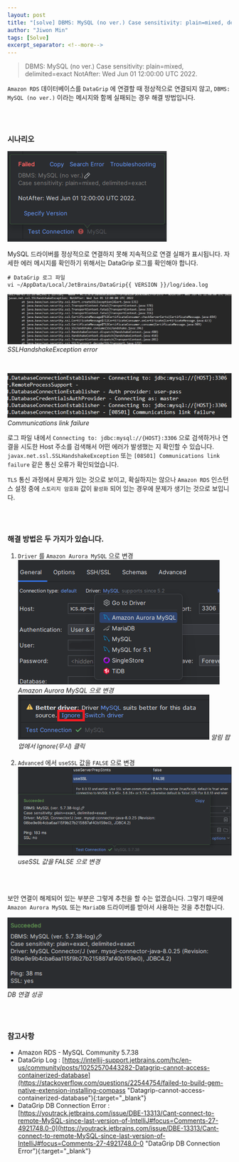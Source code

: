 ```yaml
---
layout: post
title: "[solve] DBMS: MySQL (no ver.) Case sensitivity: plain=mixed, delimited=exact"
author: "Jiwon Min"
tags: [Solve]
excerpt_separator: <!--more-->
---
```


> DBMS: MySQL (no ver.)
Case sensitivity: plain=mixed, delimited=exact
NotAfter: Wed Jun 01 12:00:00 UTC 2022.

`Amazon RDS` 데이터베이스를 `DataGrip` 에 연결할 때 정상적으로 연결되지 않고, `DBMS: MySQL (no ver.)` 이라는 메시지와 함께 실패되는 경우 해결 방법입니다.<!--more-->

<br />
<br />

### 시나리오

![Problem](../assets/img/solve/datagrip-mysql-error/1-1.%20%5BProblem%5D%20DBMS%20MySQL%20(no%20ver.)%20Case%20sensitivity%20plain=mixed,%20delimited=exact.png "DBMS MySQL (no ver.) Case sensitivity plain=mixed, delimited=exact")

MySQL 드라이버를 정상적으로 연결하지 못해 지속적으로 연결 실패가 표시됩니다.
자세한 에러 메시지를 확인하기 위해서는 DataGrip 로그를 확인해야 합니다.
```shell
# DataGrip 로그 파일
vi ~/AppData/Local/JetBrains/DataGrip{{ VERSION }}/log/idea.log
```

![Problem](../assets/img/solve/datagrip-mysql-error/1-2.%20%5BProblem%5D%20SSLHandshakeException%20error.png "SSLHandshakeException error")
_SSLHandshakeException error_

<br />

![Problem](../assets/img/solve/datagrip-mysql-error/1-3.%20%5BProblem%5D%20Communications%20link%20failure.png "Communications link failure")
_Communications link failure_

로그 파일 내에서 `Connecting to: jdbc:mysql://{HOST}:3306` 으로 검색하거나 연결을 시도한 Host 주소를 검색해서 어떤 에러가 발생했는 지 확인할 수 있습니다.
`javax.net.ssl.SSLHandshakeException` 또는 `[08S01] Communications link failure` 같은 통신 오류가 확인되었습니다. 

`TLS` 통신 과정에서 문제가 있는 것으로 보이고, 확실하지는 않으나 `Amazon RDS` 인스턴스 설정 중에 `스토리지 암호화` 값이 `활성화` 되어 있는 경우에 문제가 생기는 것으로 보입니다.

<br />
<br />

### 해결 방법은 두 가지가 있습니다.

1. `Driver` 를 `Amazon Aurora MySQL` 으로 변경
   ![Solve 1](../assets/img/solve/datagrip-mysql-error/2-1.%20%5BSolve%201%5D%20Change%20driver%20to%20Amazon%20Aurora%20MySQL.png "Change driver to Amazon Aurora MySQL")
   _Amazon Aurora MySQL 으로 변경_
   <br />
   ![Solve 1](../assets/img/solve/datagrip-mysql-error/2-2.%20%5BSolve%201%5D%20Better%20driver%20Ignore.png "Better driver Ignore")
   _알림 팝업에서 Ignore(무시) 클릭_
   <br />
   <br />
2. `Advanced` 에서 `useSSL` 값을 `FALSE` 으로 변경
   ![Solve 2](../assets/img/solve/datagrip-mysql-error/3.%20%5BSolve%202%5D%20useSSL%20FALSE.png "useSSL FALSE")
   _useSSL 값을 FALSE 으로 변경_

<br />
<br />

보안 연결이 해제되어 있는 부분은 그렇게 추천을 할 수는 없겠습니다. 그렇기 때문에 `Amazon Aurora MySQL` 또는 `MariaDB` 드라이버를 받아서 사용하는 것을 추천합니다. 

![Complete](../assets/img/solve/datagrip-mysql-error/4.%20%5BComplete%5D%20DBMS%20connection.png "DBMS connection")
_DB 연결 성공_

<br />
<br />

### 참고사항

- Amazon RDS - MySQL Community 5.7.38
- DataGrip Log : [https://intellij-support.jetbrains.com/hc/en-us/community/posts/10252570443282-Datagrip-cannot-access-containerized-database](https://stackoverflow.com/questions/22544754/failed-to-build-gem-native-extension-installing-compass "Datagrip-cannot-access-containerized-database"){:target="_blank"}
- DataGrip DB Connection Error : [https://youtrack.jetbrains.com/issue/DBE-13313/Cant-connect-to-remote-MySQL-since-last-version-of-IntelliJ#focus=Comments-27-4921748.0-0](https://youtrack.jetbrains.com/issue/DBE-13313/Cant-connect-to-remote-MySQL-since-last-version-of-IntelliJ#focus=Comments-27-4921748.0-0 "DataGrip DB Connection Error"){:target="_blank"}